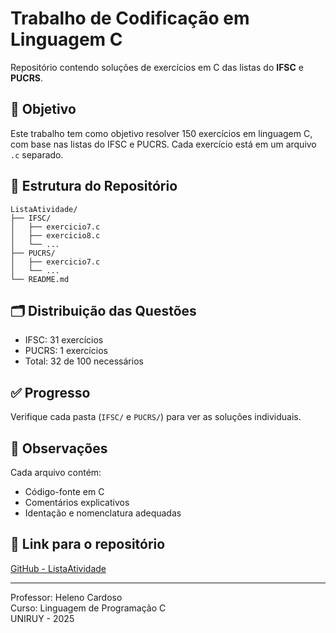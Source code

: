 # Trabalho de Codificação em Linguagem C

Repositório contendo soluções de exercícios em C das listas do **IFSC** e **PUCRS**.

## 🎯 Objetivo

Este trabalho tem como objetivo resolver 150 exercícios em linguagem C, com base nas listas do IFSC e PUCRS. Cada exercício está em um arquivo `.c` separado.

## 📁 Estrutura do Repositório

```
ListaAtividade/
├── IFSC/
│   ├── exercicio7.c
│   ├── exercicio8.c
│   └── ...
├── PUCRS/
│   ├── exercicio7.c
│   └── ...
└── README.md
```

## 🗂️ Distribuição das Questões

- IFSC: 31 exercícios
- PUCRS: 1 exercícios
- Total: 32 de 100 necessários

## ✅ Progresso

Verifique cada pasta (`IFSC/` e `PUCRS/`) para ver as soluções individuais.

## 🧠 Observações

Cada arquivo contém:
- Código-fonte em C
- Comentários explicativos
- Identação e nomenclatura adequadas

## 🔗 Link para o repositório

[GitHub - ListaAtividade](https://github.com/ErickeRochaNascimento/ListaAtividade)

---

Professor: Heleno Cardoso  
Curso: Linguagem de Programação C  
UNIRUY - 2025  
